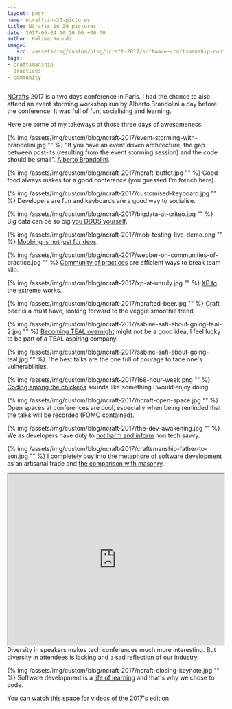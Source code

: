 ```yaml
---
layout: post
name: ncraft-in-20-pictures
title: NCrafts in 20 pictures
date: 2017-06-04 10:20:00 +00:00
author: Halima Koundi
image:
   src: /assets/img/custom/blog/ncraft-2017/software-craftsmanship-conference-paris.jpg
tags:
- craftsmanship
- practices
- community
---
```


[NCrafts](http://ncrafts.io/) 2017 is a two days conference in Paris. I had the chance to also attend an event storming workshop run by Alberto Brandolini a day before the conference.
It was full of fun, socialising and learning.

Here are some of my takeways of those three days of awesomeness:

{% img /assets/img/custom/blog/ncraft-2017/event-storming-with-brandolini.jpg "" %}
"If you have an event driven architecture, the gap between post-its (resulting from the event storming session) and the code should be small". [Alberto Brandolini](http://twitter.com/ziobrando).

{% img /assets/img/custom/blog/ncraft-2017/ncraft-buffet.jpg "" %}
Good food always makes for a good conference (you guessed I'm french here).


{% img /assets/img/custom/blog/ncraft-2017/customised-keyboard.jpg "" %}
Developers are fun and keyboards are a good way to socialise.


{% img /assets/img/custom/blog/ncraft-2017/bigdata-at-criteo.jpg "" %}
Big data can be so big [you DDOS yourself](http://ncrafts.io/speaker/SavarinAnna).


{% img /assets/img/custom/blog/ncraft-2017/mob-testing-live-demo.png "" %}
[Mobbing is not just for devs](http://ncrafts.io/speaker/maaretp).


{% img /assets/img/custom/blog/ncraft-2017/webber-on-communities-of-practice.jpg "" %}
[Community of practices](http://ncrafts.io/speaker/ewebber) are efficient ways to break team silo.


{% img /assets/img/custom/blog/ncraft-2017/xp-at-unruly.jpg "" %}
[XP to the extreme](http://ncrafts.io/speaker/rachelcdavies) works.


{% img /assets/img/custom/blog/ncraft-2017/ncrafted-beer.jpg "" %}
Craft beer is a must have, looking forward to the veggie smoothie trend.


{% img /assets/img/custom/blog/ncraft-2017/sabine-safi-about-going-teal-2.jpg "" %}
[Becoming TEAL overnight](http://ncrafts.io/speaker/SabineSafi) might not be a good idea, I feel lucky to be part of a TEAL aspiring company.


{% img /assets/img/custom/blog/ncraft-2017/sabine-safi-about-going-teal.jpg "" %}
The best talks are the one full of courage to face one's vulnerabilities.


{% img /assets/img/custom/blog/ncraft-2017/168-hour-week.png "" %}
[Coding among the chickens](http://ncrafts.io/speaker/avernois) sounds like something I would enjoy doing.


{% img /assets/img/custom/blog/ncraft-2017/ncraft-open-space.jpg "" %}
Open spaces at conferences are cool, especially when being reminded that the talks will be recorded (FOMO contained).


{% img /assets/img/custom/blog/ncraft-2017/the-dev-awakening.jpg "" %}
We as developers have duty to [not harm and inform](http://ncrafts.io/speaker/Ly_Jia) non tech savvy.


{% img /assets/img/custom/blog/ncraft-2017/craftsmanship-father-to-son.jpg "" %}
I completely buy into the metaphore of software development as an artisanal trade and [the comparison with masonry](http://ncrafts.io/speaker/GillesRoustan).

<iframe style="height: 400px; width: 100%;" src="https://www.youtube.com/embed/nytXq9Ql37g"></iframe>
<br/>Diversity in speakers makes tech conferences much more interesting. 
But diversity in attendees is lacking and a sad reflection of our industry.


{% img /assets/img/custom/blog/ncraft-2017/ncraft-closing-keynote.jpg "" %}
Software development is a [life of learning](http://ncrafts.io/speaker/ziobrando) and that's why we chose to code.

You can watch [this space](http://videos.ncrafts.io/) for videos of the 2017's edition.
